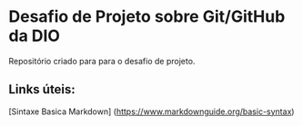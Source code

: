 # Desafio de Projeto sobre Git/GitHub da DIO
Repositório criado para para o desafio de projeto.

## Links úteis:
[Sintaxe Basica Markdown] (https://www.markdownguide.org/basic-syntax)
